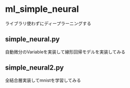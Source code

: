 # ml_simple_neural
ライブラリ使わずにディープラーニングする

## simple_neural.py
自動微分のVariableを実装して線形回帰モデルを実装してみる

## simple_neural2.py
全結合層実装してmnistを学習してみる
